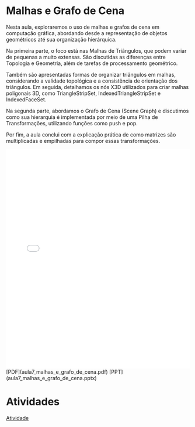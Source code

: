 # Malhas e Grafo de Cena

Nesta aula, exploraremos o uso de malhas e grafos de cena em computação gráfica, abordando desde a representação de objetos geométricos até sua organização hierárquica.

Na primeira parte, o foco está nas Malhas de Triângulos, que podem variar de pequenas a muito extensas. São discutidas as diferenças entre Topologia e Geometria, além de tarefas de processamento geométrico.

Também são apresentadas formas de organizar triângulos em malhas, considerando a validade topológica e a consistência de orientação dos triângulos. Em seguida, detalhamos os nós X3D utilizados para criar malhas poligonais 3D, como TriangleStripSet, IndexedTriangleStripSet e IndexedFaceSet.

Na segunda parte, abordamos o Grafo de Cena (Scene Graph) e discutimos como sua hierarquia é implementada por meio de uma Pilha de Transformações, utilizando funções como push e pop.

Por fim, a aula conclui com a explicação prática de como matrizes são multiplicadas e empilhadas para compor essas transformações.

<embed height="600" src="aula7_malhas_e_grafo_de_cena.pdf" type="application/pdf" width="100%">
[PDF](aula7_malhas_e_grafo_de_cena.pdf)
[PPT](aula7_malhas_e_grafo_de_cena.pptx)

# Atividades

[Atividade](atividade.ipynb)